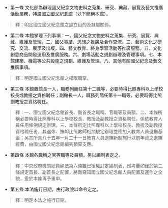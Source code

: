 * 第一條 文化部為辦理國父紀念文物史料之蒐集、研究、典藏、展覽及藝文推廣活動業務，特設國立國父紀念館（以下簡稱本館）。

> 釋：明定國立國父紀念館之設立目的及隸屬關係。

* 第二條 本館掌理下列事項：一、國父紀念文物史料之蒐集、研究、展覽、典藏、維護及管理。二、國父事蹟、思想之推廣及合作交流。三、藝術文化之研究、交流、展示及出版。四、藝文教育、終身學習活動等推廣服務。五、文化創意商品開發運用及推廣服務。六、劇場活動之規劃辦理及管理事項。七、本館建築、機電等公共設施之規劃、維護及管理。八、其他有關國父紀念及藝文推廣事項。

> 釋：明定國立國父紀念館之權限職掌。

* 第三條 本館置館長一人，職務列簡任第十二職等，必要時得比照專科以上學校校長或教授之資格聘任；副館長一人，職務列簡任第十一職等，必要時得比照副教授之資格聘任。

> 釋：一、國立國父紀念館首長、副首長之職稱、官職等及員額。二、本條所稱必要時得比照專科以上學校校長、教授及副教授之資格聘任，係依教育人員任用條例規定辦理。三、本條所定比照專科以上學校校長、教授及副教授資格聘任者，其退休、撫卹比照教師相關規定辦理並應加入教育人員退撫基金；另其所具八十五年一月三十一日教育人員退撫新制施行以前年資之退撫經費，由國立國父紀念館編列預算支應。

* 第四條 本館各職稱之官等職等及員額，另以編制表定之。

> 釋：中央政府機關總員額法第六條雖已授權訂定編制表，惟考量如僅於第三條規定首長、副首長之配置，將難窺知國立國父紀念館人員配置及運作之全貌，爰於本條再予重申。

* 第五條 本法施行日期，由行政院以命令定之。

> 釋：明定本法之施行日期。

